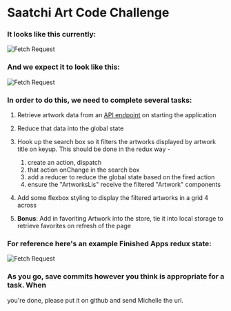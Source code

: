# Saatchi Art Code Challenge

### It looks like this currently:

![Fetch Request](https://dl.dropboxusercontent.com/s/pd1o775nk9q92kx/Start..jpg?dl=0)

### And we expect it to look like this:

![Fetch Request](https://dl.dropboxusercontent.com/s/oxusi9ccukt3bad/Finished.gif?dl=0)

### In order to do this, we need to complete several tasks:

1. Retrieve artwork data from an [API endpoint](http://localhost:8080/api/data.json) on starting the application

2. Reduce that data into the global state

3. Hook up the search box so it filters the artworks displayed by artwork title
   on keyup. This should be done in the redux way -

   1. create an action, dispatch
   2. that action onChange in the search box
   3. add a reducer to reduce the global state based on the fired action
   4. ensure the "ArtworksLis" receive the filtered "Artwork" components

4. Add some flexbox styling to display the filtered artworks in a grid 4 across

5. **Bonus**: Add in favoriting Artwork into the store, tie it into local storage to retrieve favorites on refresh of the page

### For reference here's an example Finished Apps redux state:

![Fetch Request](https://dl.dropboxusercontent.com/s/a6wlsjojnpzsdl4/ReduxState.gif?dl=0)

### As you go, save commits however you think is appropriate for a task. When

you're done, please put it on github and send Michelle the url.
